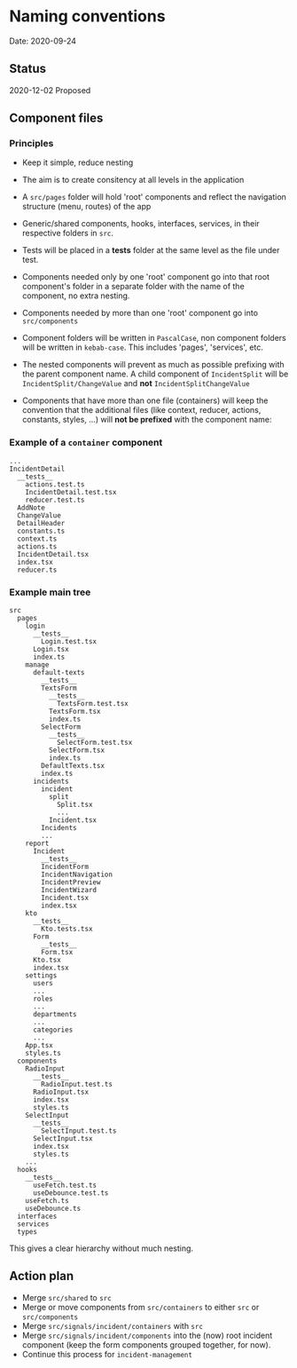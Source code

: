 # Naming conventions

Date: 2020-09-24

## Status

2020-12-02 Proposed

## Component files

### Principles

- Keep it simple, reduce nesting
- The aim is to create consitency at all levels in the application
- A `src/pages` folder will hold 'root' components and reflect the navigation structure (menu, routes) of the app
- Generic/shared components, hooks, interfaces, services, in their respective folders in `src`.
- Tests will be placed in a __tests__ folder at the same level as the file under test.

- Components needed only by one 'root' component go into that root component's folder in a separate folder with the name of the component, no extra nesting.
- Components needed by more than one 'root' component go into `src/components` 
- Component folders will be written in `PascalCase`, non component folders will be written in `kebab-case`. This includes 'pages', 'services', etc.
- The nested components will prevent as much as possible prefixing with the parent component name. 
  A child component of `IncidentSplit` will be `IncidentSplit/ChangeValue` and **not** `IncidentSplitChangeValue`
- Components that have more than one file (containers) will keep the convention that the additional files (like context, reducer, actions, constants, styles, ...) will **not be prefixed** with the component name:

### Example of a `container` component
```
...
IncidentDetail
  __tests__
    actions.test.ts
    IncidentDetail.test.tsx
    reducer.test.ts
  AddNote
  ChangeValue
  DetailHeader
  constants.ts
  context.ts
  actions.ts
  IncidentDetail.tsx
  index.tsx
  reducer.ts
```

### Example main tree

```
src
  pages
    login
      __tests__
        Login.test.tsx
      Login.tsx
      index.ts
    manage
      default-texts
        __tests__
        TextsForm
          __tests__
            TextsForm.test.tsx
          TextsForm.tsx
          index.ts
        SelectForm
          __tests__
            SelectForm.test.tsx
          SelectForm.tsx
          index.ts
        DefaultTexts.tsx
        index.ts
      incidents
        incident
          split
            Split.tsx
            ...
          Incident.tsx
        Incidents
        ...
    report
      Incident
        __tests__
        IncidentForm
        IncidentNavigation
        IncidentPreview
        IncidentWizard
        Incident.tsx
        index.tsx
    kto
      __tests__
        Kto.tests.tsx
      Form
        __tests__
        Form.tsx
      Kto.tsx
      index.tsx
    settings
      users
      ...
      roles
      ...
      departments
      ...
      categories
      ...
    App.tsx
    styles.ts
  components
    RadioInput
      __tests__
        RadioInput.test.ts
      RadioInput.tsx
      index.tsx
      styles.ts
    SelectInput
      __tests__
        SelectInput.test.ts
      SelectInput.tsx
      index.tsx
      styles.ts
    ...  
  hooks
    __tests__
      useFetch.test.ts
      useDebounce.test.ts
    useFetch.ts
    useDebounce.ts
  interfaces
  services
  types
```

This gives a clear hierarchy without much nesting.


## Action plan

- Merge `src/shared` to `src`
- Merge or move components from `src/containers` to either `src` or `src/components`
- Merge `src/signals/incident/containers` with `src`
- Merge `src/signals/incident/components` into the (now) root incident component (keep the form components grouped together, for now).
- Continue this process for `incident-management`
